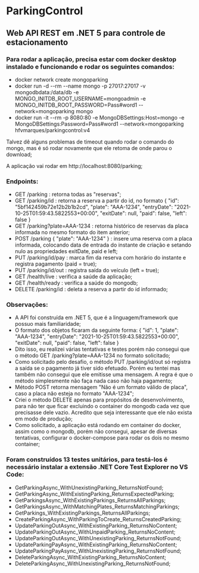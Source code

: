 # ParkingControl
## Web API REST em .NET 5 para controle de estacionamento

### Para rodar a aplicação, precisa estar com docker desktop instalado e funcionando e rodar os seguintes comandos:
- docker network create mongoparking
- docker run -d --rm --name mongo -p 27017:27017 -v mongodbdata:/data/db -e MONGO_INITDB_ROOT_USERNAME=mongoadmin 
-e MONGO_INITDB_ROOT_PASSWORD=Pass#word1 --network=mongoparking mongo
- docker run -it --rm -p 8080:80 -e MongoDBSettings:Host=mongo -e MongoDBSettings:Password=Pass#word1 --network=mongoparking hfvmarques/parkingcontrol:v4

Talvez dê alguns problemas de timeout quando rodar o comando do mongo, mas é só rodar novamente que ele retoma de onde parou o download;

A aplicação vai rodar em http://localhost:8080/parking;

### Endpoints:

- GET /parking : retorna todas as "reservas";
- GET /parking/id : retorna a reserva a partir do id, no formato { "id": "5bf142459b72e12b2b1b2cd", "plate": "AAA-1234", "entryDate": "2021-10-25T01:59:43.5822553+00:00", "exitDate": null, "paid": false, "left": false }
- GET /parking?plate=AAA-1234 : retorna histórico de reservas da placa informada no mesmo formato do item anterior;
- POST /parking { "plate": "AAA-1234" } : insere uma reserva com a placa informada, colocando data de entrada do instante de criação e setando nulo as propriedades exitDate, paid e left;
- PUT /parking/id/pay : marca fim da reserva com horário do instante e registra pagamento (paid = true);
- PUT /parking/id/out : registra saída do veículo (left = true);
- GET /health/live : verifica a saúde da aplicação;
- GET /health/ready : verifica a saúde do mongodb;
- DELETE /parking/id : deleta a reserva a partir do id informado;

### Observações:

- A API foi construída em .NET 5, que é a linguagem/framework que possuo mais familiaridade;
- O formato dos objetos ficaram da seguinte forma: 
{ "id": 1, "plate": "AAA-1234", "entryDate": "2021-10-25T01:59:43.5822553+00:00", "exitDate": null, "paid": false, "left": false }
- Dito isso, eu realizei várias tentativas e testes porém não consegui que o método GET /parking?plate=AAA-1234 no formato solicitado;
- Como solicitado pelo desafio, o método PUT /parking/id/out só registra a saída se o pagamento já tiver sido efetuado. 
Porém eu tentei mas também não consegui que ele emitisse uma mensagem. A regra é que o método simplesmente não faça nada caso não haja pagamento;
- Método POST retorna mensagem "Não é um formato válido de placa", caso a placa não esteja no formato "AAA-1234";
- Criei o método DELETE apenas para propósitos de desenvolvimento, para não ter que ficar excluindo o container do mongodb cada vez que precisasse dele vazio. 
Acredito que seja interessante que ele não exista em modo de produção;
- Como solicitado, a aplicação está rodando em container do docker, assim como o mongodb, porém não consegui, apesar de diversas tentativas, 
configurar o docker-compose para rodar os dois no mesmo container;

### Foram construídos 13 testes unitários, para testá-los é necessário instalar a extensão .NET Core Test Explorer no VS Code:

- GetParkingAsync_WithUnexistingParking_ReturnsNotFound;
- GetParkingAsync_WithExistingParking_ReturnsExpectedParking;
- GetParkingsAsync_WithExistingParkings_ReturnsAllParkings;
- GetParkingsAsync_WithMatchingPlates_ReturnsMatchingParkings;
- GetParkings_WithExistingParkings_ReturnsAllParkings;
- CreateParkingAsync_WithParkingToCreate_ReturnsCreatedParking;
- UpdateParkingOutAsync_WithExistingParking_ReturnsNoContent;
- UpdateParkingOutAsync_WithUnpaidParking_ReturnsNoContent;
- UpdateParkingOutAsync_WithUnexistingParking_ReturnsNotFound;
- UpdateParkingPayAsync_WithExistingParking_ReturnsNoContent;
- UpdateParkingPayAsync_WithUnexistingParking_ReturnsNotFound;
- DeleteParkingAsync_WithExistingParking_ReturnsNoContent;
- DeleteParkingAsync_WithUnexistingParking_ReturnsNotFound;
